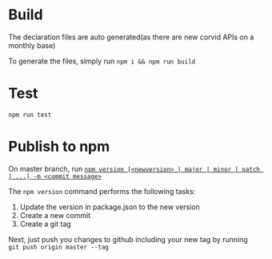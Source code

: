 # Build
The declaration files are auto generated(as there are new corvid APIs on a monthly base) 

To generate the files, simply run
`npm i && npm run build`

# Test
`npm run test`

# Publish to npm
On master branch, run [`npm version [<newversion> | major | minor | patch | ...] -m <commit message>`](https://docs.npmjs.com/cli/version)

The `npm version` command performs the following tasks:
1. Update the version in package.json to the new version
2. Create a new commit
3. Create a git tag

Next, just push you changes to github including your new tag by running `git push origin master --tag` 